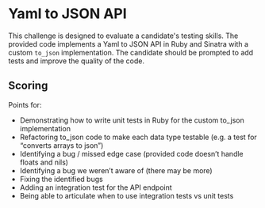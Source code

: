 # Yaml to JSON API

This challenge is designed to evaluate a candidate's testing skills. The provided code implements a Yaml to JSON API in Ruby and Sinatra with a custom `to_json` implementation. The candidate should be prompted to add tests and improve the quality of the code.

## Scoring

Points for:

- Demonstrating how to write unit tests in Ruby for the custom to_json implementation
- Refactoring to_json code to make each data type testable (e.g. a test for “converts arrays to json”)
- Identifying a bug / missed edge case (provided code doesn’t handle floats and nils)
- Identifying a bug we weren’t aware of (there may be more)
- Fixing the identified bugs
- Adding an integration test for the API endpoint
- Being able to articulate when to use integration tests vs unit tests